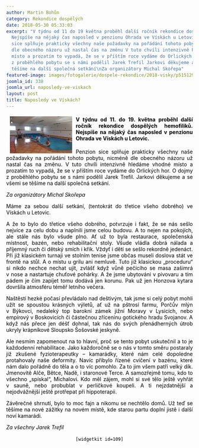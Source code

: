```yaml
---
author: Martin Bohůn
category: Rekondice dospělých
date: 2018-05-30 05:33:03
excerpt: "V týdnu od 11 do 19 května proběhl další ročník rekondice dospělých hemofiliků
  Nejspíše na nějaký čas naposled v penzionu Ohrada ve Vískách u Letovic \nPenzion
  sice splňuje prakticky všechny naše požadavky na pořádání tohoto pobytu, nicméně
  dle obecného názoru už nastal čas na změnu V tuto chvíli intenzivně hledáme vhodné
  místo a prozatím to vypadá, že se v příštím roce vydáme do Orlických hor O dojmy
  z proběhlého pobytu se s námi podělil Jarek Trefil Jarkovi děkujeme a se všemi se
  těšíme na další společná setkání\nZa organizátory Michal Skořepa"
featured-image: images/fotogalerie/dospele-rekondice/2018-visky/p5151296.jpg
joomla_id: 338
joomla_url: naposledy-ve-viskach
layout: post
title: Naposledy ve Vískách?
---
```


<h4 style="text-align: justify;"><span style="color: #000000;"><img src="images/fotogalerie/dospele-rekondice/2018-visky/p5151296.jpg" border="0" width="168" height="100" style="float: left; margin-left: 10px; margin-right: 10px;" />V týdnu od 11. do 19. května proběhl další ročník rekondice dospělých hemofiliků. Nejspíše na nějaký čas naposled v penzionu Ohrada ve Vískách u Letovic. </span></h4>
<p style="text-align: justify;"><span style="color: #000000;">Penzion sice splňuje prakticky všechny naše požadavky na pořádání tohoto pobytu, nicméně dle obecného názoru už nastal čas na změnu. V tuto chvíli intenzivně hledáme vhodné místo a prozatím to vypadá, že se v příštím roce vydáme do Orlických hor. O dojmy z proběhlého pobytu se s námi podělil Jarek Trefil. Jarkovi děkujeme a se všemi se těšíme na další společná setkání.</span></p>
<p style="text-align: justify;"><em><span style="color: #000000;">Za organizátory Michal Skořepa</span></em></p>

<p style="text-align: justify;"><span style="color: #000000;">Máme za sebou další setkání, (tentokrát do třetice všeho dobrého) ve Vískách u Letovic.</span></p>
<p style="text-align: justify;"><span style="color: #000000;">A že to bylo do třetice všeho dobrého, potvrzuje i fakt, že se nás sešlo nejvíce za celu dobu a naplnili jsme celou budovu. A to nejen na pokojích, ale stále nás bylo všude plno. Ať už to byla restaurace, společenská místnost, bazén, nebo rehabilitační stoly. Všude vládla dobrá nálada a příjemný ruch či dětský smích i křik. Vždyť i dětí se sešlo rekordně jedenáct. Při již klasickém turnaji ve stolním tenise jsme občas museli doslova stát ve frontě na stůl. A o místu u grilu ani nemluvě. Tuto již klasickou „proceduru“ si nikdo nechce nechat ujít, zvlášť když vůně pečícího se masa zašimrá v nose a nastartuje chuťové pohárky. A že jsme ubytováni v pivovaru a tím pádem je čím zapíjet tomu dodává jen korunu. Pak už jen Honzova kytara dovršila atmosféru téměř letního večera.</span></p>
<p style="text-align: justify;"><span style="color: #000000;">Naštěstí hezké počasí převládalo nad deštivým, tak jsme si celý pobyt mohli užít se spoustou krásných výletů, ať už na pštrosí farmu, Porčův mlýn v Býkovci, nedaleký top barokní zámek jižní Moravy v Lysicích, nebo empírový v Boskovicích či částečnou zříceninu gotického hradu Svojanov. A když nás přece jen déšť dohnal, tak nás do svých přenádherných útrob ukryly krápníkové Sloupsko Šošovské jeskyně.</span></p>
<p style="text-align: justify;"><span style="color: #000000;">Ale nesmím zapomenout na to hlavní, proč se tento pobyt uskutečnil a to je každodenní rehabilitace. Jako každoročně se o nás v tomto směru postaraly již zkušené fyzioterapeutky – kamarádky, které nám celé dopoledne protahovaly naše deformity. Navíc přibylo řízené cvičení v bazénu, které nám dalo pořádně do těla a o to víc pomohlo. Za to jim všem patří velký dík. Jmenovitě Alče, Bětce, Nadě, i staronové Terce. A samozřejmě tomu, kdo to všechno „spískal“, Michalovi. Kdo měl zájem, mohl si své tělo ještě vyhřát v sauně, nebo probublat v perličkové koupeli. A ti nejzdatnější a nejodvážnější ještě protřepat při hippoterapii.</span></p>
<p style="text-align: justify;"><span style="color: #000000;">Závěrečné shrnutí, bylo to moc fajn a nikomu se nechtělo domů. Už teď se těšíme na nové zážitky na novém místě, kde starou partu doplní jistě i další noví kamarádi.</span></p>
<p style="text-align: justify;"><em><span style="color: #000000;">Za všechny Jarek Trefil</span></em></p>
<p style="text-align: center;"><span style="color: #000000;"><code>[widgetkit id=109]</code><br /></span></p>